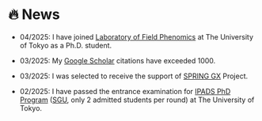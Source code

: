 # 🔥 News
- 04/2025: I have joined [Laboratory of Field Phenomics](https://lab.fieldphenomics.com/) at The University of Tokyo as a Ph.D. student.

- 03/2025: My [Google Scholar](https://scholar.google.com/citations?hl=en&user=WmxsGtwAAAAJ) citations have exceeded 1000.

- 03/2025: I was selected to receive the support of [SPRING GX](https://spring-gx.adm.s.u-tokyo.ac.jp/en/) Project.

- 02/2025: I have passed the entrance examination for [IPADS PhD Program](https://ipads.a.u-tokyo.ac.jp/wp/wp-content/uploads/2025_IPADS%E8%A6%81%E9%A0%85%E5%8D%9A%E5%A3%AB-Final.pdf) ([SGU](https://en.wikipedia.org/wiki/Top_Global_University_Project), only 2  admitted students per round) at The University of Tokyo.

<!-- - *2022.09*: Three papers are accepted by NeurIPS 2022!

- *2022.06*: Three papers are accepted by ACM-MM 2022!

- *2022.04*: Three papers are accepted by IJCAI 2022

- *2022.03*: We release [NeuralSVB](https://github.com/MoonInTheRiver/NeuralSVB), the code of our ACL 2022 work (singing voice beautifying). 🚧 ⛏️ 🛠️ 👷

- *2022.02*: I release a modern and responsive academic personal [homepage template](https://github.com/RayeRen/acad-homepage.github.io). Welcome to STAR and FORK!

- *2022.02*: 🎉🎉 Two papers are accepted by ACL 2022 -->